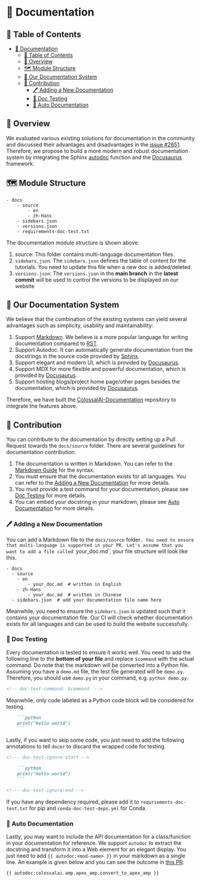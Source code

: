 # 📕 Documentation

## 🔗 Table of Contents

- [📕 Documentation](#-documentation)
  - [🔗 Table of Contents](#-table-of-contents)
  - [📝 Overview](#-overview)
  - [🗺 Module Structure](#-module-structure)
  - [🧱 Our Documentation System](#-our-documentation-system)
  - [🎊 Contribution](#-contribution)
    - [🖊 Adding a New Documentation](#-adding-a-new-documentation)
    - [🧹 Doc Testing](#-doc-testing)
    - [💉 Auto Documentation](#-auto-documentation)

## 📝 Overview

We evaluated various existing solutions for documentation in the community and discussed their advantages and disadvantages in the [issue #2651](https://github.com/hpcaitech/ColossalAI/issues/2651). Therefore, we propose to build a more modern and robust documentation system by integrating the Sphinx [autodoc](https://www.sphinx-doc.org/en/master/usage/extensions/autodoc.html) function and the [Docusaurus](https://docusaurus.io/) framework.

## 🗺 Module Structure

```text
- docs
    - source
        - en
        - zh-Hans
    - sidebars.json
    - versions.json
    - requirements-doc-test.txt
```

The documentation module structure is shown above:
1. source: This folder contains multi-language documentation files.
2. `sidebars.json`: The `sidebars.json` defines the table of content for the tutorials. You need to update this file when a new doc is added/deleted.
3. `versions.json`: The `versions.json` in the **main branch** in the **latest commit** will be used to control the versions to be displayed on our website

## 🧱 Our Documentation System

We believe that the combination of the existing systems can yield several advantages such as simplicity, usability and maintainability:
1. Support [Markdown](https://www.markdownguide.org/). We believe is a more popular language for writing documentation compared to [RST](https://docutils.sourceforge.io/rst.html).
2. Support Autodoc. It can automatically generate documentation from the docstrings in the source code provided by [Sphinx](https://www.sphinx-doc.org/en/master/).
3. Support elegant and modern UI, which is provided by [Docusaurus](https://docusaurus.io/).
4. Support MDX for more flexible and powerful documentation, which is provided by [Docusaurus](https://docusaurus.io/).
5. Support hosting blogs/project home page/other pages besides the documentation, which is provided by [Docusaurus](https://docusaurus.io/).

Therefore, we have built the [ColossalAI-Documentation](https://github.com/hpcaitech/ColossalAI-Documentation) repository to integrate the features above.

## 🎊 Contribution

You can contribute to the documentation by directly setting up a Pull Request towards the `docs/source` folder. There are several guidelines for documentation contribution.

1. The documentation is written in Markdown. You can refer to the [Markdown Guide](https://www.markdownguide.org/) for the syntax.
2. You must ensure that the documentation exists for all languages. You can refer to the [Adding a New Documentation](#-adding-a-new-documentation) for more details.
3. You must provide a test command for your documentation, please see [Doc Testing](#-doc-testing) for more details.
4. You can embed your docstring in your markdown, please see [Auto Documentation](#-auto-documentation) for more details.

### 🖊 Adding a New Documentation

You can add a Markdown file to the `docs/source` folder`. You need to ensure that multi-language is supported in your PR.
Let's assume that you want to add a file called `your_doc.md`, your file structure will look like this.

```text
- docs
  - source
    - en
        - your_doc.md  # written in English
    - zh-Hans
        - your_doc.md  # written in Chinese
  - sidebars.json  # add your documentation file name here
```

Meanwhile, you need to ensure the `sidebars.json` is updated such that it contains your documentation file. Our CI will check whether documentation exists for all languages and can be used to build the website successfully.

### 🧹 Doc Testing

Every documentation is tested to ensure it works well. You need to add the following line to the **bottom of your file** and replace `$command` with the actual command. Do note that the markdown will be converted into a Python file. Assuming you have a `demo.md` file, the test file generated will be `demo.py`. Therefore, you should use `demo.py` in your command, e.g. `python demo.py`.

```markdown
<!-- doc-test-command: $command  -->
```

Meanwhile, only code labeled as a Python code block will be considered for testing.

```markdown
    ```python
    print("hello world")
    ```
```

Lastly, if you want to skip some code, you just need to add the following annotations to tell `docer` to discard the wrapped code for testing.

```markdown
<!--- doc-test-ignore-start -->

    ```python
    print("hello world")
    ```

<!--- doc-test-ignore-end -->
```

If you have any dependency required, please add it to `requriements-doc-test.txt` for pip and `conda-doc-test-deps.yml` for Conda.


### 💉 Auto Documentation

Lastly, you may want to include the API documentation for a class/function in your documentation for reference.
We support `autodoc` to extract the docstring and transform it into a Web element for an elegant display.
You just need to add `{{ autodoc:<mod-name> }}` in your markdown as a single line. An example is given below and you can see the outcome in [this PR](https://github.com/hpcaitech/ColossalAI-Documentation/pull/175).

```markdown
{{ autodoc:colossalai.amp.apex_amp.convert_to_apex_amp }}
```
